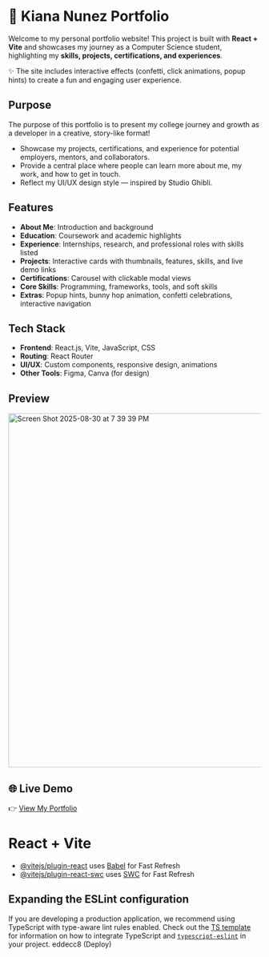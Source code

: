 # 🌸 Kiana Nunez Portfolio

Welcome to my personal portfolio website! This project is built with **React + Vite** and showcases my journey as a Computer Science student, highlighting my **skills, projects, certifications, and experiences**.

✨ The site includes interactive effects (confetti, click animations, popup hints) to create a fun and engaging user experience.

## Purpose
The purpose of this portfolio is to present my college journey and growth as a developer in a creative, story-like format!
- Showcase my projects, certifications, and experience for potential employers, mentors, and collaborators.
- Provide a central place where people can learn more about me, my work, and how to get in touch.
- Reflect my UI/UX design style — inspired by Studio Ghibli.

## Features

* **About Me**: Introduction and background
* **Education**: Coursework and academic highlights
* **Experience**: Internships, research, and professional roles with skills listed
* **Projects**: Interactive cards with thumbnails, features, skills, and live demo links
* **Certifications**: Carousel with clickable modal views
* **Core Skills**: Programming, frameworks, tools, and soft skills
* **Extras**: Popup hints, bunny hop animation, confetti celebrations, interactive navigation

## Tech Stack

* **Frontend**: React.js, Vite, JavaScript, CSS
* **Routing**: React Router
* **UI/UX**: Custom components, responsive design, animations
* **Other Tools**: Figma, Canva (for design)

## Preview

<img width="1416" height="708" alt="Screen Shot 2025-08-30 at 7 39 39 PM" src="https://github.com/user-attachments/assets/13fc2990-e38b-4901-807e-6d7293b95e06" />


## 🌐 Live Demo

👉 [View My Portfolio](https://kikidesignss.netlify.app)


# React + Vite

- [@vitejs/plugin-react](https://github.com/vitejs/vite-plugin-react/blob/main/packages/plugin-react) uses [Babel](https://babeljs.io/) for Fast Refresh
- [@vitejs/plugin-react-swc](https://github.com/vitejs/vite-plugin-react/blob/main/packages/plugin-react-swc) uses [SWC](https://swc.rs/) for Fast Refresh

## Expanding the ESLint configuration

If you are developing a production application, we recommend using TypeScript with type-aware lint rules enabled. Check out the [TS template](https://github.com/vitejs/vite/tree/main/packages/create-vite/template-react-ts) for information on how to integrate TypeScript and [`typescript-eslint`](https://typescript-eslint.io) in your project.
eddecc8 (Deploy)
